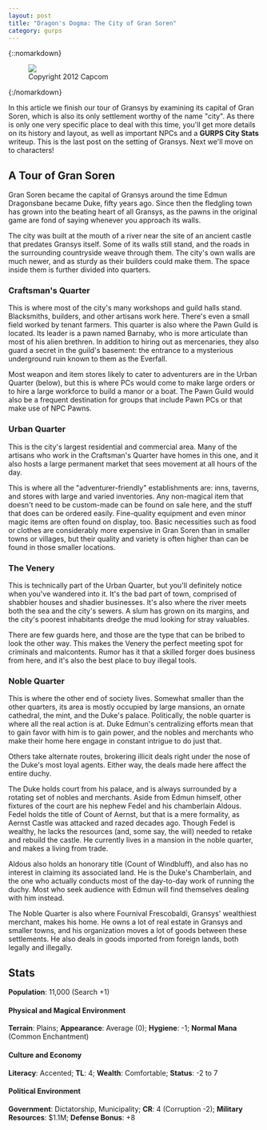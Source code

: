 ```yaml
---
layout: post
title: "Dragon's Dogma: The City of Gran Soren"
category: gurps
---
```


{::nomarkdown}
<figure>
  <img src="{{ "/assets/Concept_Art_-_Gran_Soren.jpg" | absolute_url }}"/>
  <figcaption>Copyright 2012 Capcom</figcaption>
</figure>
{:/nomarkdown}

In this article we finish our tour of Gransys by examining its capital of Gran
Soren, which is also its only settlement worthy of the name "city". As there is
only one very specific place to deal with this time, you'll get more details on
its history and layout, as well as important NPCs and a **GURPS City Stats**
writeup. This is the last post on the setting of Gransys. Next we'll move on to
characters!

## A Tour of Gran Soren

Gran Soren became the capital of Gransys around the time Edmun Dragonsbane
became Duke, fifty years ago. Since then the fledgling town has grown into the
beating heart of all Gransys, as the pawns in the original game are fond of
saying whenever you approach its walls.

The city was built at the mouth of a river near the site of an ancient castle
that predates Gransys itself. Some of its walls still stand, and the roads in
the surrounding countryside weave through them. The city's own walls are much
newer, and as sturdy as their builders could make them. The space inside them is
further divided into quarters.

### Craftsman's Quarter

This is where most of the city's many workshops and guild halls
stand. Blacksmiths, builders, and other artisans work here. There's even a small
field worked by tenant farmers. This quarter is also where the Pawn Guild is
located. Its leader is a pawn named Barnaby, who is more articulate than most of
his alien brethren. In addition to hiring out as mercenaries, they also guard a
secret in the guild's basement: the entrance to a mysterious underground ruin
known to them as the Everfall.

Most weapon and item stores likely to cater to adventurers are in the Urban
Quarter (below), but this is where PCs would come to make large orders or to
hire a large workforce to build a manor or a boat. The Pawn Guild would also be
a frequent destination for groups that include Pawn PCs or that make use of NPC
Pawns.

### Urban Quarter

This is the city's largest residential and commercial area. Many of the artisans
who work in the Craftsman's Quarter have homes in this one, and it also hosts a
large permanent market that sees movement at all hours of the day.

This is where all the "adventurer-friendly" establishments are: inns, taverns,
and stores with large and varied inventories. Any non-magical item that doesn't
need to be custom-made can be found on sale here, and the stuff that does can be
ordered easily. Fine-quality equipment and even minor magic items are often
found on display, too. Basic necessities such as food or clothes are
considerably more expensive in Gran Soren than in smaller towns or villages, but
their quality and variety is often higher than can be found in those smaller
locations.

### The Venery

This is technically part of the Urban Quarter, but you'll definitely notice when
you've wandered into it. It's the bad part of town, comprised of shabbier houses
and shadier businesses. It's also where the river meets both the sea and the
city's sewers. A slum has grown on its margins, and the city's poorest
inhabitants dredge the mud looking for stray valuables.

There are few guards here, and those are the type that can be bribed to look the
other way. This makes the Venery the perfect meeting spot for criminals and
malcontents. Rumor has it that a skilled forger does business from here, and
it's also the best place to buy illegal tools.

### Noble Quarter

This is where the other end of society lives. Somewhat smaller than the other
quarters, its area is mostly occupied by large mansions, an ornate cathedral,
the mint, and the Duke's palace. Politically, the noble quarter is where all the
real action is at. Duke Edmun's centralizing efforts mean that to gain favor
with him is to gain power, and the nobles and merchants who make their home here
engage in constant intrigue to do just that.

Others take alternate routes, brokering illicit deals right under the nose of
the Duke's most loyal agents. Either way, the deals made here affect the entire
duchy.

The Duke holds court from his palace, and is always surrounded by a rotating set
of nobles and merchants. Aside from Edmun himself, other fixtures of the court
are his nephew Fedel and his chamberlain Aldous. Fedel holds the title of Count
of Aernst, but that is a mere formality, as Aernst Castle was attacked and razed
decades ago. Though Fedel is wealthy, he lacks the resources (and, some say, the
will) needed to retake and rebuild the castle. He currently lives in a mansion
in the noble quarter, and makes a living from trade.

Aldous also holds an honorary title (Count of Windbluff), and also has no
interest in claiming its associated land. He is the Duke's Chamberlain, and the
one who actually conducts most of the day-to-day work of running the duchy. Most
who seek audience with Edmun will find themselves dealing with him instead.

The Noble Quarter is also where Fournival Frescobaldi, Gransys' wealthiest
merchant, makes his home. He owns a lot of real estate in Gransys and smaller
towns, and his organization moves a lot of goods between these settlements. He
also deals in goods imported from foreign lands, both legally and illegally.

## Stats

**Population**: 11,000 (Search +1)

#### Physical and Magical Environment

**Terrain**: Plains;
**Appearance**: Average (0);
**Hygiene**: -1;
**Normal Mana** (Common Enchantment)

#### Culture and Economy

**Literacy**: Accented;
**TL**: 4;
**Wealth**: Comfortable;
**Status**: -2 to 7

#### Political Environment

**Government**: Dictatorship, Municipality;
**CR**: 4 (Corruption -2);
**Military Resources**: $1.1M;
**Defense Bonus**: +8
